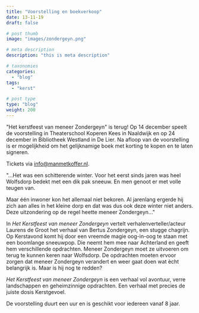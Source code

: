 ```yaml
---
title: "Voorstelling en boekverkoop"
date: 13-11-19
draft: false

# post thumb
image: "images/zondergeyn.png"

# meta description
description: "this is meta description"

# taxonomies
categories:
  - "blog"
tags:
  - "kerst"

# post type
type: "blog"
weight: 200
---
```


"Het kerstfeest van meneer Zondergeyn" is terug! Op 14 december speelt
de voorstelling in Theaterschool Koperen Kees in Naaldwijk en op 24
december in Bibliotheek Westland in De Lier. Na afloop van de
voorstelling is er mogelijkheid om het gelijknamige boek met korting te
kopen en te laten signeren.

Tickets via <info@manmetkoffer.nl>.

"\...Het was een schitterende winter. Voor het eerst sinds jaren was
heel Wolfsdorp bedekt met een dik pak sneeuw. En men genoot er met volle
teugen van.

Maar één inwoner kon het allemaal niet bekoren. Al jarenlang ergerde hij
zich aan alles in het kleine dorp en dat was dus ook deze winter niet
anders. Deze uitzondering op de regel heette meneer Zondergeyn\..."

In *Het Kerstfeest van meneer Zondergeyn* vertelt
verhalenverteller/acteur Laurens de Groot het verhaal van Bertus
Zondergeyn, een stugge chagrijn. Op Kerstavond komt hij door een vreemde
magie oog-in-oog te staan met een boomlange sneeuwpop. Die neemt hem mee
naar Achterland en geeft hem verschillende opdrachten. Meneer Zondergeyn
moet ze uitvoeren om terug te kunnen keren naar Wolfsdorp. De opdrachten
moeten ervoor zorgen dat meneer Zondergeyn verandert en weer gaat doen
wat ècht belangrijk is. Maar is hij nog te redden?

*Het Kerstfeest van meneer Zondergeyn* is een verhaal vol avontuur,
verre landschappen en geheimzinnige opdrachten. Een verhaal met precies
de juiste dosis Kerstgevoel.

De voorstelling duurt een uur en is geschikt voor iedereen vanaf 8 jaar.

